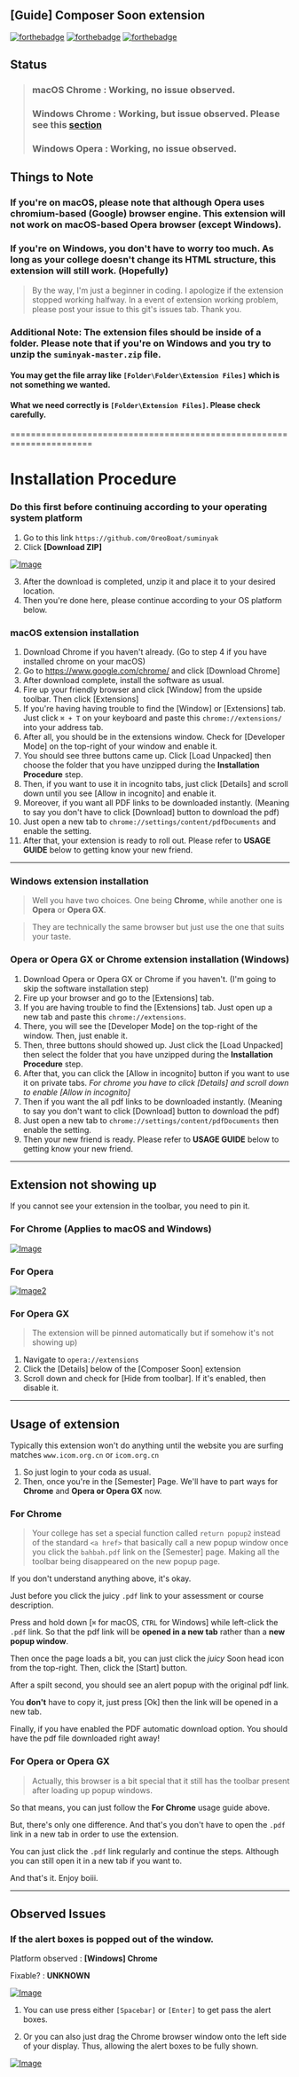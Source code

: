 ## [Guide] Composer Soon extension
[![forthebadge](https://forthebadge.com/images/badges/made-with-javascript.svg)](https://forthebadge.com)
[![forthebadge](https://forthebadge.com/images/badges/uses-html.svg)](https://forthebadge.com)
[![forthebadge](https://forthebadge.com/images/badges/built-with-grammas-recipe.svg)](https://forthebadge.com)

## Status

> ### macOS Chrome   : Working, no issue observed.
> ### Windows Chrome : Working, but issue observed. Please see this [section](##observed-Issues)
> ### Windows Opera  : Working, no issue observed.


## Things to Note

### If you're on macOS, please note that although Opera uses chromium-based (Google) browser engine. This extension will not work on macOS-based Opera browser (except Windows).

### If you're on Windows, you don't have to worry too much. As long as your college doesn't change its HTML structure, this extension will still work. (Hopefully)
> By the way, I'm just a beginner in coding. I apologize if the extension stopped working halfway. In a event of extension working problem, please post your issue to this git's issues tab. Thank you.

### Additional Note: The extension files should be inside of a folder. Please note that if you're on Windows and you try to unzip the `suminyak-master.zip` file. 
#### You may get the file array like `[Folder\Folder\Extension Files]` which is not something we wanted.
#### What we need correctly is `[Folder\Extension Files]`. Please check carefully.

======================================================================
# Installation Procedure
### Do this first before continuing according to your operating system platform
1. Go to this link `https://github.com/OreoBoat/suminyak`
2. Click **[Download ZIP]**

[![Image](https://i.ibb.co/TRPzYt3/Screenshot-2563-06-25-at-7-18-09-PM.png)](https://ibb.co/q9mb7pQ)

3. After the download is completed, unzip it and place it to your desired location.
4. Then you're done here, please continue according to your OS platform below.

### macOS extension installation
1. Download Chrome if you haven't already. (Go to step 4 if you have installed chrome on your macOS)
2. Go to https://www.google.com/chrome/ and click [Download Chrome]
3. After download complete, install the software as usual.
4. Fire up your friendly browser and click [Window] from the upside toolbar. Then click [Extensions]
5. If you're having having trouble to find the [Window] or [Extensions] tab. Just click `⌘ + T` on your keyboard and paste this `chrome://extensions/` into your address tab.
6. After all, you should be in the extensions window. Check for [Developer Mode] on the top-right of your window and enable it.
7. You should see three buttons came up. Click [Load Unpacked] then choose the folder that you have unzipped during the **Installation Procedure** step.
8. Then, if you want to use it in incognito tabs, just click [Details] and scroll down until you see [Allow in incognito] and enable it.
9. Moreover, if you want all PDF links to be downloaded instantly. (Meaning to say you don't have to click [Download] button to download the pdf)
10. Just open a new tab to `chrome://settings/content/pdfDocuments` and enable the setting.
8. After that, your extension is ready to roll out. Please refer to **USAGE GUIDE** below to getting know your new friend.

-----------------------------------------------------------------------

### Windows extension installation
> Well you have two choices. One being **Chrome**, while another one is **Opera** or **Opera GX**.

> They are technically the same browser but just use the one that suits your taste.

### Opera or Opera GX or Chrome extension installation (Windows)
1. Download Opera or Opera GX or Chrome if you haven't. (I'm going to skip the software installation step)
2. Fire up your browser and go to the [Extensions] tab. 
3. If you are having trouble to find the [Extensions] tab. Just open up a new tab and paste this `chrome://extensions`.
4. There, you will see the [Developer Mode] on the top-right of the window. Then, just enable it.
5. Then, three buttons should showed up. Just click the [Load Unpacked] then select the folder that you have unzipped during the **Installation Procedure** step.
6. After that, you can click the [Allow in incognito] button if you want to use it on private tabs.
*For chrome you have to click [Details] and scroll down to enable [Allow in incognito]*
7. Then if you want the all pdf links to be downloaded instantly. (Meaning to say you don't want to click [Download] button to download the pdf)
8. Just open a new tab to `chrome://settings/content/pdfDocuments` then enable the setting.
9. Then your new friend is ready. Please refer to **USAGE GUIDE** below to getting know your new friend.

-----------------------------------------------------------------------

## Extension not showing up
If you cannot see your extension in the toolbar, you need to pin it.

### For Chrome (Applies to macOS and Windows)

[![Image](https://i.ibb.co/jyzYsHb/Screenshot-2563-06-25-at-6-24-39-PM.png)](https://imgbb.com/)


### For Opera

[![Image2](https://i.ibb.co/hKdRM8n/Screenshot-2563-06-25-at-6-40-56-PM.png)](https://imgbb.com/)

### For Opera GX
> The extension will be pinned automatically but if somehow it's not showing up)
1. Navigate to `opera://extensions`
2. Click the [Details] below of the [Composer Soon] extension
3. Scroll down and check for [Hide from toolbar]. If it's enabled, then disable it.

-----------------------------------------------------------------------

## Usage of extension
Typically this extension won't do anything until the website you are surfing matches `www.icom.org.cn` or `icom.org.cn`
1. So just login to your coda as usual. 
2. Then, once you're in the [Semester] Page. We'll have to part ways for **Chrome** and **Opera or Opera GX** now.

### For Chrome
> Your college has set a special function called `return popup2` instead of the standard `<a href>` that basically call a new popup window once you click the `bahbah.pdf` link on the [Semester] page. Making all the toolbar being disappeared on the new popup page.

If you don't understand anything above, it's okay. 

Just before you click the juicy `.pdf` link to your assessment or course description.

Press and hold down [`⌘` for macOS, `CTRL` for Windows] while left-click the `.pdf` link. So that the pdf link will be **opened in a new tab** rather than a **new popup window**.

Then once the page loads a bit, you can just click the *juicy* Soon head icon from the top-right. Then, click the [Start] button.

After a spilt second, you should see an alert popup with the original pdf link. 

You **don't** have to copy it, just press [Ok] then the link will be opened in a new tab.

Finally, if you have enabled the PDF automatic download option. You should have the pdf file downloaded right away!

### For Opera or Opera GX

> Actually, this browser is a bit special that it still has the toolbar present after loading up popup windows.

So that means, you can just follow the **For Chrome** usage guide above. 

But, there's only one difference. And that's you don't have to open the `.pdf` link in a new tab in order to use the extension. 

You can just click the `.pdf` link regularly and continue the steps. Although you can still open it in a new tab if you want to.

And that's it. Enjoy boiii.


-----------------------------------------------------------------------


## Observed Issues

### If the alert boxes is popped out of the window.

Platform observed : **[Windows] Chrome**

Fixable? : **UNKNOWN**

[![Image](https://i.ibb.co/8DGQHTt/testsa.jpg)](https://imgbb.com/)

1. You can use press either `[Spacebar]` or `[Enter]` to get pass the alert boxes.

2. Or you can also just drag the Chrome browser window onto the left side of your display. Thus, allowing the alert boxes to be fully shown.

[![Image](https://i.ibb.co/ySGWm1p/new.jpg)](https://imgbb.com/)




